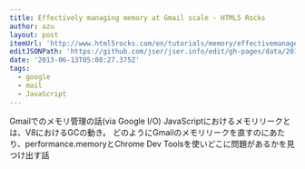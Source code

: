 ```yaml
---
title: Effectively managing memory at Gmail scale - HTML5 Rocks
author: azu
layout: post
itemUrl: 'http://www.html5rocks.com/en/tutorials/memory/effectivemanagement/'
editJSONPath: 'https://github.com/jser/jser.info/edit/gh-pages/data/2013/06/index.json'
date: '2013-06-13T05:08:27.375Z'
tags:
  - google
  - mail
  - JavaScript
---
```

Gmailでのメモリ管理の話(via Google I/O)
JavaScriptにおけるメモリリークとは、V8におけるGCの動き。
どのようにGmailのメモリリークを直すのにあたり、performance.memoryとChrome Dev Toolsを使いどこに問題があるかを見つけ出す話
